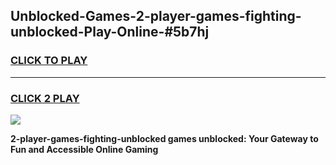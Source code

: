 
## Unblocked-Games-2-player-games-fighting-unblocked-Play-Online-#5b7hj
<h3>
<a href="https://premium.freeplayer.one?title=2-player-games-fighting-unblocked&ref=27F">CLICK TO PLAY</a></h3>
<hr>

<h3>
<a href="https://premium.freeplayer.one?title=2-player-games-fighting-unblocked&ref=27F">CLICK 2 PLAY</a>
  
</h3>

<a href="https://premium.freeplayer.one?title=2-player-games-fighting-unblocked&ref=27F"><img src="https://clearcache.store/games.png"></a>


**2-player-games-fighting-unblocked games unblocked: Your Gateway to Fun and Accessible Online Gaming**
